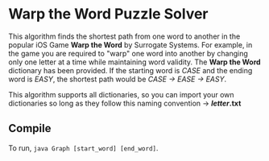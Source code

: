 # Warp the Word Puzzle Solver

This algorithm finds the shortest path from one word to another in the popular iOS Game **Warp the Word** by Surrogate Systems. For example, in the game you are required to "warp" one word into another by changing only one letter at a time while maintaining word validity. The **Warp the Word** dictionary has been provided. If the starting word is *CASE* and the ending word is *EASY*, the shortest path would be *CASE -> EASE -> EASY*.

This algorithm supports all dictionaries, so you can import your own dictionaries so long as they follow this naming convention -> **_letter_.txt**

## Compile

To run, `java Graph [start_word] [end_word]`.